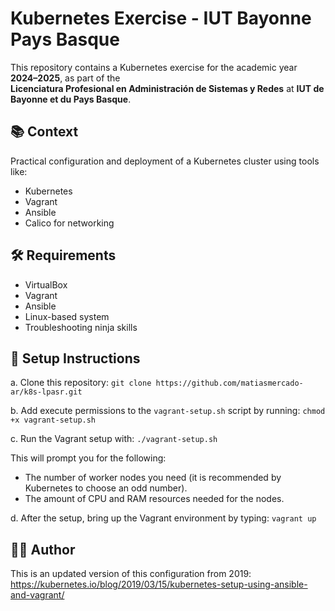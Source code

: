 # Kubernetes Exercise - IUT Bayonne Pays Basque

This repository contains a Kubernetes exercise for the academic year **2024–2025**, as part of the  
**Licenciatura Profesional en Administración de Sistemas y Redes** at **IUT de Bayonne et du Pays Basque**.

## 📚 Context

Practical configuration and deployment of a Kubernetes cluster using tools like:
- Kubernetes
- Vagrant
- Ansible
- Calico for networking

## 🛠️ Requirements

- VirtualBox
- Vagrant
- Ansible
- Linux-based system
- Troubleshooting ninja skills

## 🚀 Setup Instructions

a. Clone this repository: `git clone https://github.com/matiasmercado-ar/k8s-lpasr.git`

b. Add execute permissions to the `vagrant-setup.sh` script by running: `chmod +x vagrant-setup.sh`

c. Run the Vagrant setup with: `./vagrant-setup.sh`

   This will prompt you for the following:
   - The number of worker nodes you need (it is recommended by Kubernetes to choose an odd number).
   - The amount of CPU and RAM resources needed for the nodes.

d. After the setup, bring up the Vagrant environment by typing: `vagrant up`

## 🧑‍🎓 Author

This is an updated version of this configuration from 2019: https://kubernetes.io/blog/2019/03/15/kubernetes-setup-using-ansible-and-vagrant/
 
